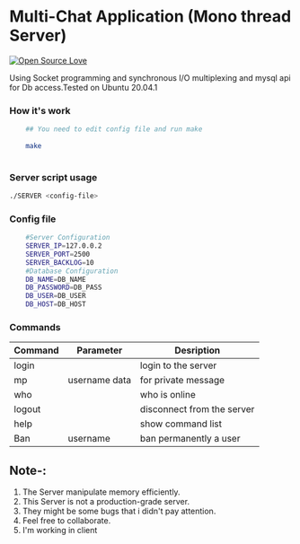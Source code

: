 # Multi-Chat Application (Mono thread Server)
[![Open Source Love](https://img.shields.io/badge/Open%20Source-%E2%9D%A4-red.svg)](https://github.com/Fr3eX/MultiChatApp)


Using Socket programming and synchronous I/O multiplexing and mysql api for Db access.Tested on Ubuntu 20.04.1

### How it's work 
```bash
	## You need to edit config file and run make
	
	make
	
```
### Server script usage 
```bash
./SERVER <config-file>
```
### Config file 
```bash
	#Server Configuration
	SERVER_IP=127.0.0.2
	SERVER_PORT=2500
	SERVER_BACKLOG=10
	#Database Configuration
	DB_NAME=DB_NAME
	DB_PASSWORD=DB_PASS
	DB_USER=DB_USER
	DB_HOST=DB_HOST
```
### Commands


| Command       | Parameter             | Desription                          |
| ------------- | --------------------- | ----------------------------------- |
| login         |                       | login to the server                 |
| mp            |  username data        | for private message                 |
| who           |                       | who is online                       |
| logout        |                       | disconnect from the server          |
| help          |                       | show command list                   |
| Ban           |    username           | ban permanently a user              |


## Note-: 
1. The Server manipulate memory efficiently.
2. This Server is not a production-grade server.
3. They might be some bugs that i didn't pay attention.
4. Feel free to collaborate.
5. I'm working in client
